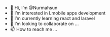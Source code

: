 - 👋 Hi, I’m @Nurmahsun
- 👀 I’m interested in Lmobile apps development
- 🌱 I’m currently learning react and laravel
- 💞️ I’m looking to collaborate on ...
- 📫 How to reach me ...

<!---
Nurmahsun/Nurmahsun is a ✨ special ✨ repository because its `README.md` (this file) appears on your GitHub profile.
You can click the Preview link to take a look at your changes.
--->
